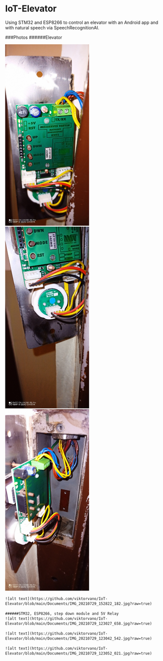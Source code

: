 # IoT-Elevator
 Using STM32 and ESP8266 to control an elevator with an Android app and with natural speech via SpeechRecognitionAI.  
  
  
###Photos
######Elevator

<img src="https://github.com/viktorvano/IoT-Elevator/blob/main/Documents/IMG_20210726_225514_762.jpg" width="270"/> <img src="https://github.com/viktorvano/IoT-Elevator/blob/main/Documents/IMG_20210726_225547_840.jpg" width="270"/> <img src="https://github.com/viktorvano/IoT-Elevator/blob/main/Documents/IMG_20210726_225614_127.jpg" width="270"/>  
  
    
    ![alt text](https://github.com/viktorvano/IoT-Elevator/blob/main/Documents/IMG_20210729_152822_182.jpg?raw=true)  
      
    ######STM32, ESP8266, step down module and 5V Relay
    ![alt text](https://github.com/viktorvano/IoT-Elevator/blob/main/Documents/IMG_20210729_123027_658.jpg?raw=true)  
    
    ![alt text](https://github.com/viktorvano/IoT-Elevator/blob/main/Documents/IMG_20210729_123042_542.jpg?raw=true)  
    
    ![alt text](https://github.com/viktorvano/IoT-Elevator/blob/main/Documents/IMG_20210729_123052_021.jpg?raw=true)  
